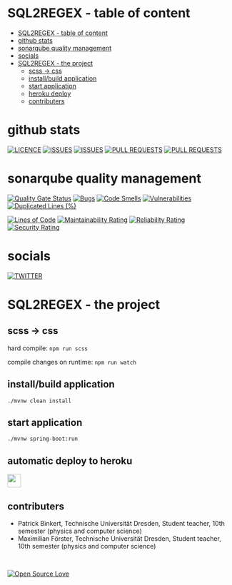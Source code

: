 # SQL2REGEX - table of content

<!--ts-->
* [SQL2REGEX - table of content](#sql2regex---table-of-content)
* [github stats](#github-stats)
* [sonarqube quality management](#sonarqube-quality-management)
* [socials](#socials)
* [SQL2REGEX - the project](#sql2regex---the-project)
   * [scss → css](#scss--css)
   * [install/build application](#installbuild-application)
   * [start application](#start-application)
   * [heroku deploy](#heroku-deploy)
   * [contributers](#contributers)

<!-- Added by: runner, at: Mon Feb 28 20:23:46 UTC 2022 -->

<!--te-->

# github stats
[![LICENCE](https://img.shields.io/github/license/binkertpat/sql2regex.svg)](https://github.com/binkertpat/sql2regex)
[![ISSUES](https://img.shields.io/github/issues/binkertpat/sql2regex.svg)](https://github.com/binkertpat/sql2regex)
[![ISSUES](https://img.shields.io/github/issues-closed/binkertpat/sql2regex.svg)](https://github.com/binkertpat/sql2regex)
[![PULL REQUESTS](https://img.shields.io/github/issues-pr/binkertpat/sql2regex.svg)](https://github.com/binkertpat/sql2regex)
[![PULL REQUESTS](https://img.shields.io/github/issues-pr-closed/binkertpat/sql2regex.svg)](https://github.com/binkertpat/sql2regex)

# sonarqube quality management
[![Quality Gate Status](https://sonarcloud.io/api/project_badges/measure?project=binkertpat_sql2regex&metric=alert_status)](https://sonarcloud.io/summary/new_code?id=binkertpat_sql2regex)
[![Bugs](https://sonarcloud.io/api/project_badges/measure?project=binkertpat_sql2regex&metric=bugs)](https://sonarcloud.io/summary/new_code?id=binkertpat_sql2regex)
[![Code Smells](https://sonarcloud.io/api/project_badges/measure?project=binkertpat_sql2regex&metric=code_smells)](https://sonarcloud.io/summary/new_code?id=binkertpat_sql2regex)
[![Vulnerabilities](https://sonarcloud.io/api/project_badges/measure?project=binkertpat_sql2regex&metric=vulnerabilities)](https://sonarcloud.io/summary/new_code?id=binkertpat_sql2regex)
[![Duplicated Lines (%)](https://sonarcloud.io/api/project_badges/measure?project=binkertpat_sql2regex&metric=duplicated_lines_density)](https://sonarcloud.io/summary/new_code?id=binkertpat_sql2regex)

[![Lines of Code](https://sonarcloud.io/api/project_badges/measure?project=binkertpat_sql2regex&metric=ncloc)](https://sonarcloud.io/summary/new_code?id=binkertpat_sql2regex)
[![Maintainability Rating](https://sonarcloud.io/api/project_badges/measure?project=binkertpat_sql2regex&metric=sqale_rating)](https://sonarcloud.io/summary/new_code?id=binkertpat_sql2regex)
[![Reliability Rating](https://sonarcloud.io/api/project_badges/measure?project=binkertpat_sql2regex&metric=reliability_rating)](https://sonarcloud.io/summary/new_code?id=binkertpat_sql2regex)
[![Security Rating](https://sonarcloud.io/api/project_badges/measure?project=binkertpat_sql2regex&metric=security_rating)](https://sonarcloud.io/summary/new_code?id=binkertpat_sql2regex)

# socials

[![TWITTER](https://img.shields.io/badge/Twitter-1DA1F2?style=for-the-badge&logo=twitter&logoColor=white)](https://twitter.com/sql2regex)

# SQL2REGEX - the project

## scss → css
hard compile:
<code>npm run scss</code>

compile changes on runtime:
<code>npm run watch</code>

## install/build application
<code>./mvnw clean install</code>

## start application
<code>./mvnw spring-boot:run </code>

## automatic deploy to heroku
<a href="https://sql2regex.herokuapp.com/"> 
  <img src="https://cdn.worldvectorlogo.com/logos/heroku-1.svg" height="30">
</a>

## contributers
- Patrick Binkert, Technische Universität Dresden, Student teacher, 10th semester (physics and computer science)
- Maximilian Förster, Technische Universität Dresden, Student teacher, 10th semester (physics and computer science)

<br> 

[![Open Source Love](https://badges.frapsoft.com/os/v3/open-source-175x29.png?v=103)](https://github.com/ellerbrock/open-source-badges/)
